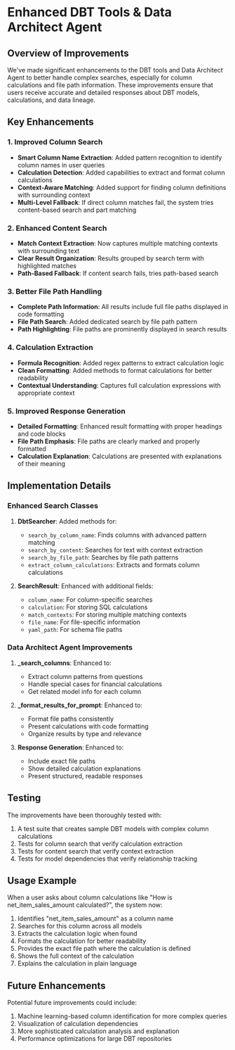 # Enhanced DBT Tools & Data Architect Agent

## Overview of Improvements

We've made significant enhancements to the DBT tools and Data Architect Agent to better handle complex searches, especially for column calculations and file path information. These improvements ensure that users receive accurate and detailed responses about DBT models, calculations, and data lineage.

## Key Enhancements

### 1. Improved Column Search

- **Smart Column Name Extraction**: Added pattern recognition to identify column names in user queries
- **Calculation Detection**: Added capabilities to extract and format column calculations
- **Context-Aware Matching**: Added support for finding column definitions with surrounding context
- **Multi-Level Fallback**: If direct column matches fail, the system tries content-based search and part matching

### 2. Enhanced Content Search

- **Match Context Extraction**: Now captures multiple matching contexts with surrounding text
- **Clear Result Organization**: Results grouped by search term with highlighted matches
- **Path-Based Fallback**: If content search fails, tries path-based search

### 3. Better File Path Handling

- **Complete Path Information**: All results include full file paths displayed in code formatting
- **File Path Search**: Added dedicated search by file path pattern
- **Path Highlighting**: File paths are prominently displayed in search results

### 4. Calculation Extraction

- **Formula Recognition**: Added regex patterns to extract calculation logic
- **Clean Formatting**: Added methods to format calculations for better readability
- **Contextual Understanding**: Captures full calculation expressions with appropriate context

### 5. Improved Response Generation

- **Detailed Formatting**: Enhanced result formatting with proper headings and code blocks
- **File Path Emphasis**: File paths are clearly marked and properly formatted
- **Calculation Explanation**: Calculations are presented with explanations of their meaning

## Implementation Details

### Enhanced Search Classes

1. **DbtSearcher**: Added methods for:
   - `search_by_column_name`: Finds columns with advanced pattern matching
   - `search_by_content`: Searches for text with context extraction
   - `search_by_file_path`: Searches by file path patterns
   - `extract_column_calculations`: Extracts and formats column calculations

2. **SearchResult**: Enhanced with additional fields:
   - `column_name`: For column-specific searches
   - `calculation`: For storing SQL calculations
   - `match_contexts`: For storing multiple matching contexts
   - `file_name`: For file-specific information
   - `yaml_path`: For schema file paths

### Data Architect Agent Improvements

1. **_search_columns**: Enhanced to:
   - Extract column patterns from questions
   - Handle special cases for financial calculations
   - Get related model info for each column

2. **_format_results_for_prompt**: Enhanced to:
   - Format file paths consistently
   - Present calculations with code formatting
   - Organize results by type and relevance

3. **Response Generation**: Enhanced to:
   - Include exact file paths
   - Show detailed calculation explanations
   - Present structured, readable responses

## Testing

The improvements have been thoroughly tested with:

1. A test suite that creates sample DBT models with complex column calculations
2. Tests for column search that verify calculation extraction
3. Tests for content search that verify context extraction
4. Tests for model dependencies that verify relationship tracking

## Usage Example

When a user asks about column calculations like "How is net_item_sales_amount calculated?", the system now:

1. Identifies "net_item_sales_amount" as a column name
2. Searches for this column across all models
3. Extracts the calculation logic when found
4. Formats the calculation for better readability
5. Provides the exact file path where the calculation is defined
6. Shows the full context of the calculation
7. Explains the calculation in plain language

## Future Enhancements

Potential future improvements could include:

1. Machine learning-based column identification for more complex queries
2. Visualization of calculation dependencies
3. More sophisticated calculation analysis and explanation
4. Performance optimizations for large DBT repositories 
